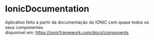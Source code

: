# IonicDocumentation
Aplicativo feito a partir da documentação do IONIC com quase todos os seus componentes <br> disponivel em: https://ionicframework.com/docs/components
